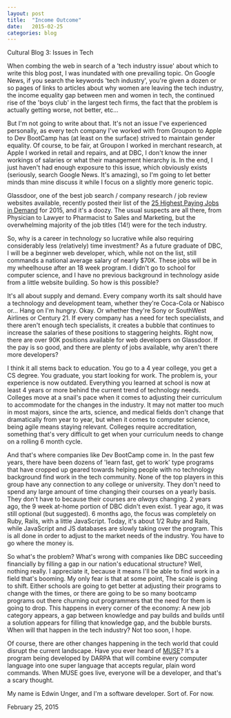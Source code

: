 ```yaml
---
layout: post
title:  "Income Outcome"
date:   2015-02-25
categories: blog
---
```


Cultural Blog 3: Issues in Tech
  <p>
    When combing the web in search of a 'tech industry issue' about which to write this blog post, I was inundated with one prevailing topic. On Google News, if you search the keywords 'tech industry', you're given a dozen or so pages of links to articles about why women are leaving the tech industry, the income equality gap between men and women in tech, the continued rise of the 'boys club' in the largest tech firms, the fact that the problem is actually getting worse, not better, etc...
  </p>
  <p>
    But I'm not going to write about that. It's not an issue I've experienced personally, as every tech company I've worked with from Groupon to Apple to Dev BootCamp has (at least on the surface) strived to maintain gender equality. Of course, to be fair, at Groupon I worked in merchant research, at Apple I worked in retail and repairs, and at DBC, I don't know the inner workings of salaries or what their management hierarchy is. In the end, I just haven't had enough exposure to this issue, which obviously exists (seriously, search Google News. It's amazing), so I'm going to let better minds than mine discuss it while I focus on a slightly more generic topic.
  </p>
  <p>
    Glassdoor, one of the best job search / company research / job review websites available, recently posted their list of the <a href="http://www.glassdoor.com/blog/highest-paying-jobs-demand/">25 Highest Paying Jobs in Demand</a> for 2015, and it's a doozy. The usual suspects are all there, from Physician to Lawyer to Pharmacist to Sales and Marketing, but the overwhelming majority of the job titles (14!) were for the tech industry.
  </p>
  <p>
    So, why is a career in technology so lucrative while also requiring considerably less (relatively) time investment? As a future graduate of DBC, I will be a beginner web developer, which, while not on the list, still commands a national average salary of nearly $70K. These jobs will be in my wheelhouse after an 18 week program. I didn't go to school for computer science, and I have no previous background in technology aside from a little website building. So how is this possible?
  </p>
  <p>
    It's all about supply and demand. Every company worth its salt should have a technology and development team, whether they're Coca-Cola or Nabisco or... Hang on I'm hungry. Okay. Or whether they're Sony or SouthWest Airlines or Century 21. If every company has a need for tech specialists, and there aren't enough tech specialists, it creates a bubble that continues to increase the salaries of these positions to staggering heights. Right now, there are over 90K positions available for web developers on Glassdoor. If the pay is so good, and there are plenty of jobs available, why aren't there more developers?
  </p>
  <p>
    I think it all stems back to education. You go to a 4 year college, you get a CS degree. You graduate, you start looking for work. The problem is, your experience is now outdated. Everything you learned at school is now at least 4 years or more behind the current trend of technology needs. Colleges move at a snail's pace when it comes to adjusting their curriculum to accommodate for the changes in the industry. It may not matter too much in most majors, since the arts, science, and medical fields don't change that dramatically from year to year, but when it comes to computer science, being agile means staying relevant. Colleges require accreditation, something that's very difficult to get when your curriculum needs to change on a rolling 6 month cycle.
  </p>
  <p>
    And that's where companies like Dev BootCamp come in. In the past few years, there have been dozens of 'learn fast, get to work' type programs that have cropped up geared towards helping people with no technology background find work in the tech community. None of the top players in this group have any connection to any college or university. They don't need to spend any large amount of time changing their courses on a yearly basis. They don't have to because their courses are <em>always</em> changing. 2 years ago, the 9 week at-home portion of DBC didn't even exist. 1 year ago, it was still optional (but suggested). 6 months ago, the focus was completely on Ruby, Rails, with a little JavaScript. Today, it's about 1/2 Ruby and Rails, while JavaScript and JS databases are slowly taking over the program. This is all done in order to adjust to the market needs of the industry. You have to go where the money is.
  </p>
  <p>
    So what's the problem? What's wrong with companies like DBC succeeding financially by filling a gap in our nation's educational structure? Well, nothing really. I appreciate it, because it means I'll be able to find work in a field that's booming. My only fear is that at some point, The scale is going to shift. Either schools are going to get better at adjusting their programs to change with the times, or there are going to be so many bootcamp programs out there churning out programmers that the need for them is going to drop. This happens in every corner of the economy: A new job category appears, a gap between knowledge and pay builds and builds until a solution appears for filling that knowledge gap, and the bubble bursts. When will that happen in the tech industry? Not too soon, I hope.
  </p>
  <p>
    Of course, there are other changes happening in the tech world that could disrupt the current landscape. Have you ever heard of <a href="http://www.darpa.mil/Our_Work/I2O/Programs/Mining_and_Understanding_Software_Enclaves_(MUSE).aspx">MUSE</a>? It's a program being developed by DARPA that will combine every computer language into one super language that accepts regular, plain word commands. When MUSE goes live, everyone will be a developer, and that's a scary thought.
  </p>
  <p>
    My name is Edwin Unger, and I'm a software developer. Sort of. For now.
  </p>

  <p class="date">February 25, 2015</p>
  </section>